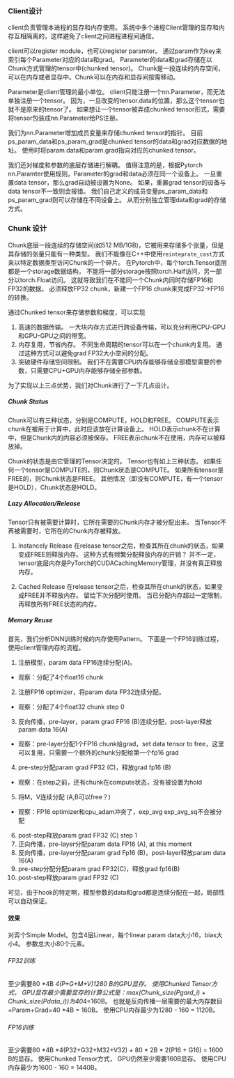 ### Client设计
client负责管理本进程的显存和内存使用。
系统中多个进程Client管理的显存和内存互相隔离的，这样避免了client之间进程进程间通信。

client可以register module，也可以register paramter。
通过param作为key来索引每个Parameter对应的data和grad。
Parameter的data和grad存储在以Chunk方式管理的tensor中(chunked tensor)。
Chunk是一段连续的内存空间，可以在内存或者显存中。Chunk可以在内存和显存间按需移动。

Parameter是client管理的最小单位。
client只能注册一个nn.Parameter，而无法单独注册一个tensor。
因为，一旦改变的tensor.data的位置，那么这个tensor也就不是原来的tensor了。
如果想让一个tensor被弄成chunked tensor形式，需要将tensor包装成nn.Parameter给PS注册。

我们为nn.Parameter增加成员变量来存储chunked tensor的指针。
目前ps_param_data和ps_param_grad是chunked tensor的data和grad对应数据的地址。
使用时将param.data和param.grad指向对应的chunked tensor。

我们还对梯度和参数的底层存储进行解耦。
值得注意的是，根据Pytorch nn.Paramter使用规则，Parameter的grad和data必须在同一个设备上。
一旦重置data tensor，那么grad自动被设置为None。
如果，重置grad tensor的设备与data tensor不一致则会报错。
我们自己定义的成员变量ps_param_data和ps_param_grad则可以存储在不同设备上。
从而分别独立管理data和grad的存储方式。

### Chunk 设计
Chunk底层一段连续的存储空间(如512 MB/1GB)，它被用来存储多个张量，但是其存储的张量只能有一种类型。
我们不能像在C++中使用`reinteprate_cast`方式来以特定数据类型访问Chunk的一个碎片。
在Pytorch中，每个torch.Tensor底层都是一个storage数据结构，
不能将一部分storage按照torch.Half访问，另一部分以torch.Float访问。
这就导致我们在不能同一个Chunk内同时存储FP16和FP32的数据。
必须释放FP32 chunk，新建一个FP16 chunk来完成FP32->FP16的转换。

通过Chunked tensor来存储参数和梯度，可以实现
1. 高速的数据传输。
一大块内存方式进行跨设备传输，可以充分利用CPU-GPU和GPU-GPU之间的带宽。
2. 内存复用，节省内存。
不同生命周期的tensor可以在一个chunk内复用。
通过这种方式可以避免grad FP32大小空间的分配。
3. 突破硬件存储空间限制。
我们不在需要CPU内存能够存储全部模型需要的参数，只需要CPU+GPU内存能够存储全部参数。

为了实现以上三点优势，我们对Chunk进行了一下几点设计。

##### Chunk Status
Chunk可以有三种状态，分别是COMPUTE，HOLD和FREE。
COMPUTE表示chunk在被用于计算中，此时应该放在计算设备上。
HOLD表示chunk不在计算中，但是Chunk内的内容必须被保存。
FREE表示chunk不在使用，内存可以被释放掉。

Chunk的状态是由它管理的Tensor决定的。
Tensor也有如上三种状态。
如果任何一个tensor是COMPUTE的，则Chunk状态是COMPUTE。
如果所有tensor是FREE的，则Chunk状态是FREE。
其他情况（即没有COMPUTE，有一个tensor是HOLD），Chunk状态是HOLD。

##### Lazy Allocation/Release
Tensor只有被需要计算时，它所在需要的Chunk内存才被分配出来。
当Tensor不再被需要时，它所在的Chunk内存被释放。

1. Instancely Release
在release tensor之后，检查其所在chunk的状态，如果变成FREE则释放内存。
这种方式有频繁分配释放内存的开销？
并不一定，tensor底层内存是PyTorch的CUDACachingMemory管理，并没有真正释放内存。

2. Cached Release
在release tensor之后，检查其所在chunk的状态，如果变成FREE并不释放内存。
留给下次分配时使用。
当已分配内存超过一定限制，再释放所有FREE状态的内存。

#####  Memory Reuse
首先，我们分析DNN训练时候的内存使用Pattern。
下面是一个FP16训练过程，使用client管理内存的流程。

1. 注册模型，param data FP16连续分配(A)。
* 观察：分配了4个float16 chunk
2. 注册FP16 optimizer，将param data FP32连续分配。
* 观察：分配了4个float32 chunk
step 0
3. 反向传播，pre-layer，param grad FP16 (B)连续分配，post-layer释放param data 16(A)
* 观察：pre-layer分配1个FP16 chunk给grad，set data tensor to free，这里可以复用，只需要一个额外的chunk分配给第一个fp16 grad
4. pre-step分配param grad FP32 (C)，释放grad fp16 (B)
* 观察：在step之前，还有chunk在compute状态，没有被设置为hold
5. 将M，V连续分配 (A,B可以free？)
* 观察：FP16 optimizer和cpu_adam冲突了，exp_avg exp_avg_sq不会被分配
6. post-step释放param grad FP32 (C)
step 1
7. 正向传播，pre-layer分配param data FP16 (A), at this moment
8. 反向传播，pre-layer分配param grad Fp16 (B)，post-layer释放param data 16(A)
9. pre-step分配分配param grad FP32(C)，释放grad fp16(B)
10. post-step释放param grad FP32 (C)

可见，由于hook的特定啊，模型参数的data和grad都是连续分配在一起，局部性可以自动保证。

#### 效果
对弈个Simple Model。包含4层Linear，每个linear param data大小16，bias大小4。
参数总大小80个元素。

###### FP32训练
至少需要80 *4B *4(P+G+M+V)1280 B的GPU显存。
使用Chunked Tensor方式，
GPU显存最少需要显存的计算公式是：max(Chunk_size(Pgard_i) + Chunk_size(Pdata_i))为40*4=160B。
也就是反向传播一层需要的最大内存数目=Param+Grad=40 *4B = 160B。
使用CPU内存最少为1280 - 160 = 1120B。

###### FP16训练
至少需要80 *4B *4(P32+G32+M32+V32) + 80 * 2B * 2(P16 + G16) = 1600 B的显存。
使用Chunked Tensor方式，
GPU仍然至少需要160B显存。
使用CPU内存最少为1600 - 160 = 1440B。
